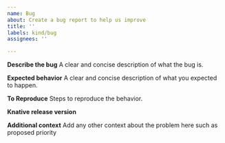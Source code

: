 ```yaml
---
name: Bug
about: Create a bug report to help us improve
title: ''
labels: kind/bug
assignees: ''

---
```


**Describe the bug**
A clear and concise description of what the bug is.

 **Expected behavior**
A clear and concise description of what you expected to happen.

 **To Reproduce**
Steps to reproduce the behavior.

 **Knative release version**

 **Additional context**
Add any other context about the problem here such as proposed priority
